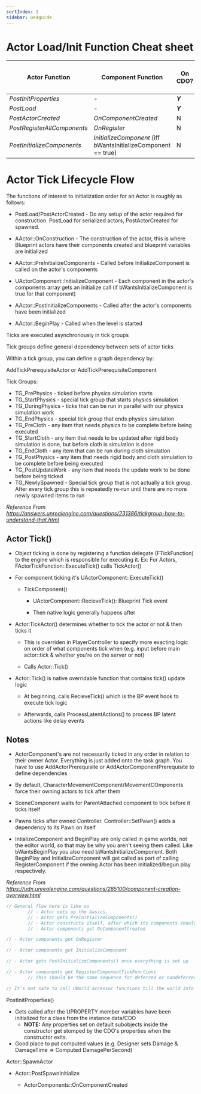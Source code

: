 ```yaml
---
sortIndex: 1
sidebar: ue4guide
---
```



# Actor Load/Init Function Cheat sheet

| Actor Function              | Component Function                                            | On CDO? | On Level Load? | On Place In Level? | On Play? | On Spawn? | On Open Blueprint? |
| --------------------------- | ------------------------------------------------------------- | ------- | -------------- | ------------------ | -------- | --------- | ------------------ |
| $PostInitProperties$        | -                                                             | ***Y*** | ***Y***        | ***Y***            | ***Y***  | ***Y***   | ***Y***            |
| $PostLoad$                  | -                                                             | ***Y*** | ***Y***        | N                  | ***Y***  | N         | N                  |
| $PostActorCreated$          | $OnComponentCreated$                                          | N       | N              | ***Y***            | ***Y***  | ***Y***   | ***Y***            |
| $PostRegisterAllComponents$ | $OnRegister$                                                  | N       | ***Y***        | ***Y***            | ***Y***  | ***Y***   | ***Y***            |
| $PostInitializeComponents$  | $InitializeComponent$ (iff bWantsInitializeComponent == true) | N       | N              | ***Y***            | ***Y***  | ***Y***   | ***Y***            |

# Actor Tick Lifecycle Flow

The functions of interest to initialization order for an Actor is roughly as follows:

- PostLoad/PostActorCreated - Do any setup of the actor required for construction. PostLoad for serialized actors, PostActorCreated for spawned.

- AActor::OnConstruction - The construction of the actor, this is where Blueprint actors have their components created and blueprint variables are initialized

- AActor::PreInitializeComponents - Called before InitializeComponent is called on the actor's components

- UActorComponent::InitializeComponent - Each component in the actor's components array gets an initialize call (if bWantsInitializeComponent is true for that component)

- AActor::PostInitializeComponents - Called after the actor's components have been initialized

- AActor::BeginPlay - Called when the level is started

Ticks are executed asynchronously in tick groups

Tick groups define general dependency between sets of actor ticks

Within a tick group, you can define a graph dependency by:

AddTickPrerequisiteActor or AddTickPrerequisiteComponent

Tick Groups:

- TG_PrePhysics - ticked before physics simulation starts
- TG_StartPhysics - special tick group that starts physics simulation
- TG_DuringPhysics - ticks that can be run in parallel with our physics simulation work
- TG_EndPhysics - special tick group that ends physics simulation
- TG_PreCloth - any item that needs physics to be complete before being executed
- TG_StartCloth - any item that needs to be updated after rigid body simulation is done, but before cloth is simulation is done
- TG_EndCloth - any item that can be run during cloth simulation
- TG_PostPhysics - any item that needs rigid body and cloth simulation to be complete before being executed
- TG_PostUpdateWork - any item that needs the update work to be done before being ticked
- TG_NewlySpawned - Special tick group that is not actually a tick group. After every tick group this is repeatedly re-run until there are no more newly spawned items to run

*Reference From <https://answers.unrealengine.com/questions/231386/tickgroup-how-to-understand-that.html>*

## Actor Tick()

- Object ticking is done by registering a function delegate (FTickFunction) to the engine which is responsible for executing it. Ex: For Actors, FActorTickFunction::ExecuteTick() calls TickActor()

- For component ticking it's UActorComponent::ExecuteTick()

  - TickComponent()

    - UActorComponent::RecieveTick(): Blueprint Tick event

    - Then native logic generally happens after

- Actor:TickActor() determines whether to tick the actor or not & then ticks it

  - This is overriden in PlayerController to specify more exacting logic on order of what components tick when (e.g. input before main actor::tick & whether you're on the server or not)

  - Calls Actor::Tick()

- Actor::Tick() is native overridable function that contains tick() update logic

  - At beginning, calls RecieveTick() which is the BP event hook to execute tick logic

  - Afterwards, calls ProcessLatentActions() to process BP latent actions like delay events

## Notes

- ActorComponent's are not necessarily ticked in any order in relation to their owner Actor. Everything is just added onto the task graph. You have to use AddActorPrerequisite or AddActorComponentPrerequisite to define dependencies

- By default, CharacterMovementComponent/MovementCOmponents force their owning actors to tick after them

- SceneComponent waits for ParentAttached component to tick before it ticks itself

- Pawns ticks after owned Controller. Controller::SetPawn() adds a dependency to its Pawn on itself

- IntializeComponent and BeginPlay are only called in game worlds, not the editor world, so that may be why you aren't seeing them called. Like bWantsBeginPlay you also need bWantsInitializeComponent. Both BeginPlay and InitializeComponent will get called as part of calling RegisterComponent if the owning Actor has been initialized/begun play respectively.

*Reference From <https://udn.unrealengine.com/questions/285100/component-creation-overview.html>*

```cpp
// General flow here is like so
        // - Actor sets up the basics.
        // - Actor gets PreInitializeComponents()
        // - Actor constructs itself, after which its components should be fully assembled
        // - Actor components get OnComponentCreated

// - Actor components get OnRegister

// - Actor components get InitializeComponent

// - Actor gets PostInitializeComponents() once everything is set up

// - Actor components get RegisterComponentTickFunctions
        // This should be the same sequence for deferred or nondeferred spawning.

// It's not safe to call UWorld accessor functions till the world info has been spawned.
```

PostInitProperties()

- Gets called after the UPROPERTY member variables have been initialized for a class from the instance data/CDO
  - **NOTE:** Any properties set on default subobjects inside the constructor get stomped by the CDO's properties when the constructor exits.
- Good place to put computed values (e.g. Designer sets Damage & DamageTime => Computed DamagePerSecond)

Actor::SpawnActor

- Actor::PostSpawnInitialize

  - ActorComponents::OnComponentCreated
